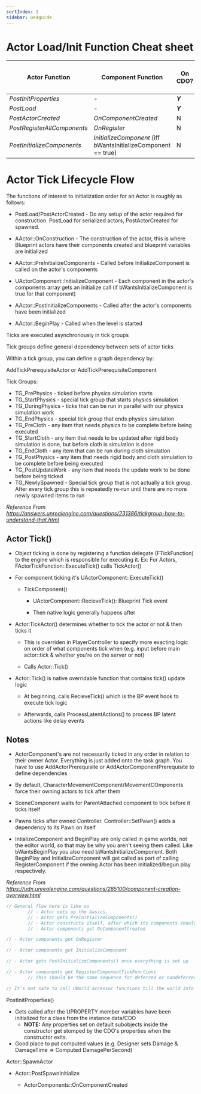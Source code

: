 ```yaml
---
sortIndex: 1
sidebar: ue4guide
---
```



# Actor Load/Init Function Cheat sheet

| Actor Function              | Component Function                                            | On CDO? | On Level Load? | On Place In Level? | On Play? | On Spawn? | On Open Blueprint? |
| --------------------------- | ------------------------------------------------------------- | ------- | -------------- | ------------------ | -------- | --------- | ------------------ |
| $PostInitProperties$        | -                                                             | ***Y*** | ***Y***        | ***Y***            | ***Y***  | ***Y***   | ***Y***            |
| $PostLoad$                  | -                                                             | ***Y*** | ***Y***        | N                  | ***Y***  | N         | N                  |
| $PostActorCreated$          | $OnComponentCreated$                                          | N       | N              | ***Y***            | ***Y***  | ***Y***   | ***Y***            |
| $PostRegisterAllComponents$ | $OnRegister$                                                  | N       | ***Y***        | ***Y***            | ***Y***  | ***Y***   | ***Y***            |
| $PostInitializeComponents$  | $InitializeComponent$ (iff bWantsInitializeComponent == true) | N       | N              | ***Y***            | ***Y***  | ***Y***   | ***Y***            |

# Actor Tick Lifecycle Flow

The functions of interest to initialization order for an Actor is roughly as follows:

- PostLoad/PostActorCreated - Do any setup of the actor required for construction. PostLoad for serialized actors, PostActorCreated for spawned.

- AActor::OnConstruction - The construction of the actor, this is where Blueprint actors have their components created and blueprint variables are initialized

- AActor::PreInitializeComponents - Called before InitializeComponent is called on the actor's components

- UActorComponent::InitializeComponent - Each component in the actor's components array gets an initialize call (if bWantsInitializeComponent is true for that component)

- AActor::PostInitializeComponents - Called after the actor's components have been initialized

- AActor::BeginPlay - Called when the level is started

Ticks are executed asynchronously in tick groups

Tick groups define general dependency between sets of actor ticks

Within a tick group, you can define a graph dependency by:

AddTickPrerequisiteActor or AddTickPrerequisiteComponent

Tick Groups:

- TG_PrePhysics - ticked before physics simulation starts
- TG_StartPhysics - special tick group that starts physics simulation
- TG_DuringPhysics - ticks that can be run in parallel with our physics simulation work
- TG_EndPhysics - special tick group that ends physics simulation
- TG_PreCloth - any item that needs physics to be complete before being executed
- TG_StartCloth - any item that needs to be updated after rigid body simulation is done, but before cloth is simulation is done
- TG_EndCloth - any item that can be run during cloth simulation
- TG_PostPhysics - any item that needs rigid body and cloth simulation to be complete before being executed
- TG_PostUpdateWork - any item that needs the update work to be done before being ticked
- TG_NewlySpawned - Special tick group that is not actually a tick group. After every tick group this is repeatedly re-run until there are no more newly spawned items to run

*Reference From <https://answers.unrealengine.com/questions/231386/tickgroup-how-to-understand-that.html>*

## Actor Tick()

- Object ticking is done by registering a function delegate (FTickFunction) to the engine which is responsible for executing it. Ex: For Actors, FActorTickFunction::ExecuteTick() calls TickActor()

- For component ticking it's UActorComponent::ExecuteTick()

  - TickComponent()

    - UActorComponent::RecieveTick(): Blueprint Tick event

    - Then native logic generally happens after

- Actor:TickActor() determines whether to tick the actor or not & then ticks it

  - This is overriden in PlayerController to specify more exacting logic on order of what components tick when (e.g. input before main actor::tick & whether you're on the server or not)

  - Calls Actor::Tick()

- Actor::Tick() is native overridable function that contains tick() update logic

  - At beginning, calls RecieveTick() which is the BP event hook to execute tick logic

  - Afterwards, calls ProcessLatentActions() to process BP latent actions like delay events

## Notes

- ActorComponent's are not necessarily ticked in any order in relation to their owner Actor. Everything is just added onto the task graph. You have to use AddActorPrerequisite or AddActorComponentPrerequisite to define dependencies

- By default, CharacterMovementComponent/MovementCOmponents force their owning actors to tick after them

- SceneComponent waits for ParentAttached component to tick before it ticks itself

- Pawns ticks after owned Controller. Controller::SetPawn() adds a dependency to its Pawn on itself

- IntializeComponent and BeginPlay are only called in game worlds, not the editor world, so that may be why you aren't seeing them called. Like bWantsBeginPlay you also need bWantsInitializeComponent. Both BeginPlay and InitializeComponent will get called as part of calling RegisterComponent if the owning Actor has been initialized/begun play respectively.

*Reference From <https://udn.unrealengine.com/questions/285100/component-creation-overview.html>*

```cpp
// General flow here is like so
        // - Actor sets up the basics.
        // - Actor gets PreInitializeComponents()
        // - Actor constructs itself, after which its components should be fully assembled
        // - Actor components get OnComponentCreated

// - Actor components get OnRegister

// - Actor components get InitializeComponent

// - Actor gets PostInitializeComponents() once everything is set up

// - Actor components get RegisterComponentTickFunctions
        // This should be the same sequence for deferred or nondeferred spawning.

// It's not safe to call UWorld accessor functions till the world info has been spawned.
```

PostInitProperties()

- Gets called after the UPROPERTY member variables have been initialized for a class from the instance data/CDO
  - **NOTE:** Any properties set on default subobjects inside the constructor get stomped by the CDO's properties when the constructor exits.
- Good place to put computed values (e.g. Designer sets Damage & DamageTime => Computed DamagePerSecond)

Actor::SpawnActor

- Actor::PostSpawnInitialize

  - ActorComponents::OnComponentCreated
